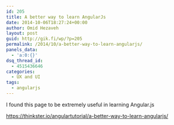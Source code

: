 ```yaml
---
id: 205
title: A better way to learn AngularJs
date: 2014-10-06T18:27:24+00:00
author: Omid Hezaveh
layout: post
guid: http://gik.fi/wp/?p=205
permalink: /2014/10/a-better-way-to-learn-angularjs/
panels_data:
  - 'a:0:{}'
dsq_thread_id:
  - 4515436646
categories:
  - UX and UI
tags:
  - angularjs
---
```

I found this page to be extremely useful in learning Angular.js

https://thinkster.io/angulartutorial/a-better-way-to-learn-angularjs/